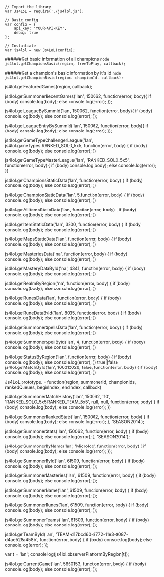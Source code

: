 ```node
// Import the library
var Js4LoL = require('./js4lol.js');

// Basic config
var config = {
    api_key: 'YOUR-API-KEY', 
    debug: true 
};

// Instantiate
var js4lol = new Js4LoL(config);
```

######Get basic information of all champions
```node js4lol.getChampionsBasic(region, freeToPlay, callback);```

######Get a champion's basic information by it's id
```node js4lol.getChampionBasic(region, championId, callback);```

js4lol.getFeaturedGames(region, callback);

js4lol.getSummonerRecentGames('lan', 150062, function(error, body){
	if (body)
		console.log(body);
	else
		console.log(error);
});

js4lol.getLeagueBySummId('lan', 150062, function(error, body){
	if (body)
		console.log(body);
	else
		console.log(error);
});

js4lol.getLeagueEntryBySummId('lan', 150062, function(error, body){
	if (body)
		console.log(body);
	else
		console.log(error);
});

js4lol.getGameTypeChallengerLeague('lan', js4lol.gameTypes.RANKED_SOLO_5x5, function(error, body) {
	if (body)
		console.log(body);
	else
		console.log(error);
})


js4lol.getGameTypeMasterLeague('lan', 'RANKED_SOLO_5x5', function(error, body) {
	if (body)
		console.log(body);
	else
		console.log(error);
})

js4lol.getChampionsStaticData('lan', function(error, body) {
	if (body)
		console.log(body);
	else
		console.log(error);
})

js4lol.getChampionStaticData('lan', 5,function(error, body) {
	if (body)
		console.log(body);
	else
		console.log(error);
})

js4lol.getAllItemsStaticData('lan', function(error, body) {
	if (body)
		console.log(body);
	else
		console.log(error);
})

js4lol.getItemStaticData('lan', 3800, function(error, body) {
	if (body)
		console.log(body);
	else
		console.log(error);
})

js4lol.getMapsStaticData('lan', function(error, body) {
	if (body)
		console.log(body);
	else
		console.log(error);
})

js4lol.getMasteriesData('na', function(error, body) {
	if (body)
		console.log(body);
	else
		console.log(error);
})

js4lol.getMasteryDataById('na', 4341, function(error, body) {
	if (body)
		console.log(body);
	else
		console.log(error);
})

js4lol.getRealmByRegion('na', function(error, body) {
	if (body)
		console.log(body);
	else
		console.log(error);
})

js4lol.getRunesData('lan', function(error, body) {
	if (body)
		console.log(body);
	else
		console.log(error);
})

js4lol.getRuneDataById('lan', 8035, function(error, body) {
	if (body)
		console.log(body);
	else
		console.log(error);
})

js4lol.getSummonerSpellsData('lan', function(error, body) {
	if (body)
		console.log(body);
	else
		console.log(error);
})

js4lol.getSummonerSpellById('lan', 4, function(error, body) {
	if (body)
		console.log(body);
	else
		console.log(error);
})

js4lol.getStatusByRegion('lan', function(error, body) {
	if (body)
		console.log(body);
	else
		console.log(error);
})
								true||false
js4lol.getMatchById('lan', 166312028, false, function(error, body) {
	if (body)
		console.log(body);
	else
		console.log(error);
})

Js4LoL.prototype. = function(region, summonerId, championIds, rankedQueues, beginIndex, endIndex, callback)

js4lol.getSummonerMatchHistory('lan', 150062, '10', 'RANKED_SOLO_5x5,RANKED_TEAM_5x5', null, null, function(error, body) {
	if (body)
		console.log(body);
	else
		console.log(error);
})

js4lol.getSummonerRankedStats('lan', 150062, function(error, body) {
	if (body)
		console.log(body);
	else
		console.log(error);
}, 'SEASON2014');

js4lol.getSummonerStats('lan', 150062, function(error, body) {
	if (body)
		console.log(body);
	else
		console.log(error);
}, 'SEASON2014');

js4lol.getSummonerByName('lan', 'MicroIce', function(error, body) {
	if (body)
		console.log(body);
	else
		console.log(error);
});

js4lol.getSummonerById('lan', 61509, function(error, body) {
	if (body)
		console.log(body);
	else
		console.log(error);
});

js4lol.getSummonerMasteries('lan', 61509, function(error, body) {
	if (body)
		console.log(body);
	else
		console.log(error);
});

js4lol.getSummonerName('lan', 61509, function(error, body) {
	if (body)
		console.log(body);
	else
		console.log(error);
});

js4lol.getSummonerRunes('lan', 61509, function(error, body) {
	if (body)
		console.log(body);
	else
		console.log(error);
});

js4lol.getSummonerTeams('lan', 61509, function(error, body) {
	if (body)
		console.log(body);
	else
		console.log(error);
});

js4lol.getTeamById('lan', 'TEAM-d17bcd60-8772-11e3-9087-d4ae528a458b', function(error, body) {
	if (body)
		console.log(body);
	else
		console.log(error);
});

var t = 'lan';
console.log(js4lol.observerPlatformByRegion[t]);

js4lol.getCurrentGame('lan', 5660153, function(error, body) {
	if (body)
		console.log(body);
	else
		console.log(error);
});
```
